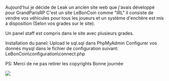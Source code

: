 Aujourd'hui je décide de Leak un ancien site web que j'avais développé pour GrandParisRP
C'est un site LeBonCoin comme "IRL" il consiste de vendre vos véhicules pour tous les joueurs et un système d'enchère est mis à disposition (Selon vos grades sur le site).

Un panel staff est compris dans le site avec plusieurs grades.

Installation du panel:
Upload le sql.sql dans PhpMyAdmin
Configurer vos donnés mysql dans le fichier de configuration suivant:
LeBonCoin\configuration\connect.php


PS: Merci de ne pas retirer les copyrights
Bonne journée

<img src="https://i.goopics.net/0OKmw.png">
